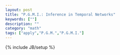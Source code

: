 ```yaml
---
layout: post
title: "P.G.M.I.: Inference in Temporal Networks"
keywords: [""] 
description: ""
category: "math"
tags: ["apply","P.G.M.","P.G.M.I."]
---
```

{% include JB/setup %}
